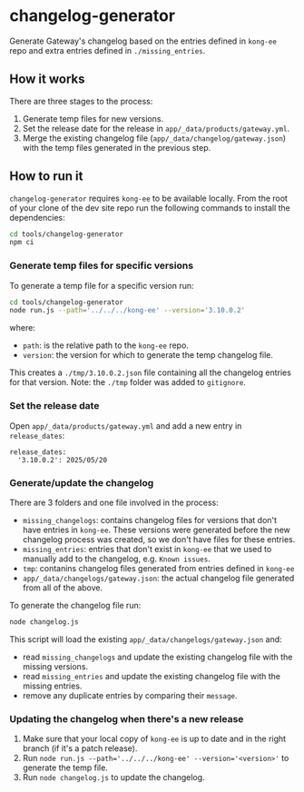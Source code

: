 # changelog-generator

Generate Gateway's changelog based on the entries defined in `kong-ee` repo and extra entries defined in `./missing_entries`.

## How it works

There are three stages to the process:

1. Generate temp files for new versions.
2. Set the release date for the release in `app/_data/products/gateway.yml`.
3. Merge the existing changelog file (`app/_data/changelog/gateway.json`) with the temp files generated in the previous step.

## How to run it

`changelog-generator` requires `kong-ee` to be available locally.
From the root of your clone of the dev site repo run the following commands to install the dependencies:

```bash
cd tools/changelog-generator
npm ci
```

### Generate temp files for specific versions

To generate a temp file for a specific version run:

```bash
cd tools/changelog-generator
node run.js --path='../../../kong-ee' --version='3.10.0.2'
```

where:

* `path`: is the relative path to the `kong-ee` repo.
* `version`: the version for which to generate the temp changelog file.

This creates a `./tmp/3.10.0.2.json` file containing all the changelog entries for that version.
Note: the `./tmp` folder was added to `gitignore`.

### Set the release date

Open `app/_data/products/gateway.yml` and add a new entry in `release_dates`:

```
release_dates:
  '3.10.0.2': 2025/05/20
```

### Generate/update the changelog

There are 3 folders and one file involved in the process:

* `missing_changelogs`: contains changelog files for versions that don't have entries in `kong-ee`. These versions were generated before the new changelog process was created, so we don't have files for these entries.
* `missing_entries`:  entries that don't exist in `kong-ee` that we used to manually add to the changelog, e.g. `Known issues`.
* `tmp`: contanins changelog files generated from entries defined in `kong-ee`
* `app/_data/changelogs/gateway.json`: the actual changelog file generated from all of the above.

To generate the changelog file run:

```bash
node changelog.js
```

This script will load the existing `app/_data/changelogs/gateway.json` and:

* read `missing_changelogs` and update the existing changelog file with the missing versions.
* read `missing_entries` and update the existing changelog file with the missing entries.
* remove any duplicate entries by comparing their `message`.

### Updating the changelog when there's a new release

1. Make sure that your local copy of `kong-ee` is up to date and in the right branch (if it's a patch release).
1. Run `node run.js --path='../../../kong-ee' --version='<version>'` to generate the temp file.
1. Run `node changelog.js` to update the changelog.